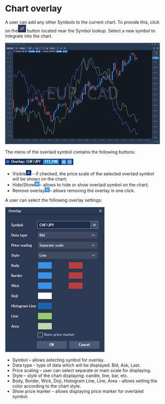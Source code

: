 # Chart overlay

A user can add any other Symbols to the current chart. To provide this, click on the![](../../../.gitbook/assets/2%20%2831%29.png)
button located near the Symbol lookup. Select a new symbol to integrate into the chart.

![](../../../.gitbook/assets/1%20%2858%29.png)


The menu of the overlaid symbol contains the following buttons:

![](../../../.gitbook/assets/3%20%2855%29.png)

* Visible![](../../../.gitbook/assets/4%20%2842%29.png)
  – if checked, the price scale of the selected overlaid symbol will be shown on the chart;
* Hide/Show![](../../../.gitbook/assets/5%20%2825%29.png)– allows to hide or show overlaid symbol on the chart;
* Remove overlay![](../../../.gitbook/assets/6%20%286%29.png)– allows removing the overlay in one click.

A user can select the following overlay settings:

![](../../../.gitbook/assets/7%20%282%29.png)

* Symbol – allows selecting symbol for overlay.
* Data type – type of data which will be displayed: Bid, Ask, Last.
* Price scaling – user can select separate or main scale for displaying.
* Style – style of the chart displaying: candle, line, bar, etc.
* Body, Border, Wick, Doji, Histogram Line, Line, Area – allows setting the color according to the chart style.
* Show price marker – allows displaying price marker for overlaied symbol.



